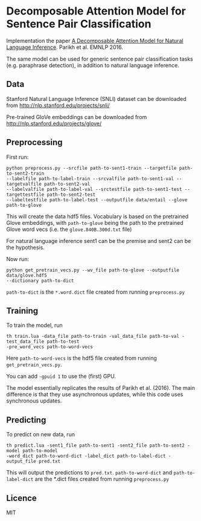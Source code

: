 # Decomposable Attention Model for Sentence Pair Classification

Implementation the paper [A Decomposable Attention Model for Natural Language Inference](https://arxiv.org/abs/1606.01933). Parikh et al. EMNLP 2016.

The same model can be used for generic sentence pair classification tasks (e.g. paraphrase detection), in addition to natural language inference.

## Data
Stanford Natural Language Inference (SNLI) dataset can be downloaded from http://nlp.stanford.edu/projects/snli/

Pre-trained GloVe embeddings can be downloaded from http://nlp.stanford.edu/projects/glove/

## Preprocessing

First run:
```
python preprocess.py --srcfile path-to-sent1-train --targetfile path-to-sent2-train
--labelfile path-to-label-train --srcvalfile path-to-sent1-val --targetvalfile path-to-sent2-val
--labelvalfile path-to-label-val --srctestfile path-to-sent1-test --targettestfile path-to-sent2-test
--labeltestfile path-to-label-test --outputfile data/entail --glove path-to-glove
```
This will create the data hdf5 files. Vocabulary is based on the pretrained Glove embeddings,
with `path-to-glove` being the path to the pretrained Glove word vecs (i.e. the `glove.840B.300d.txt`
file)

For natural language inference sent1 can be the premise and sent2 can be the hypothesis.

Now run:
```
python get_pretrain_vecs.py --wv_file path-to-glove --outputfile data/glove.hdf5
--dictionary path-to-dict
```
`path-to-dict` is the `*.word.dict` file created from running `preprocess.py`

## Training
To train the model, run 
```
th train.lua -data_file path-to-train -val_data_file path-to-val -test_data_file path-to-test
-pre_word_vecs path-to-word-vecs
```
Here `path-to-word-vecs` is the hdf5 file created from running `get_pretrain_vecs.py`.

You can add `-gpuid 1` to use the (first) GPU.

The model essentially replicates the results of Parikh et al. (2016). The main difference is that
they use asynchronous updates, while this code uses synchronous updates.

## Predicting
To predict on new data, run
```
th predict.lua -sent1_file path-to-sent1 -sent2_file path-to-sent2 -model path-to-model
-word_dict path-to-word-dict -label_dict path-to-label-dict -output_file pred.txt
```
This will output the predictions to `pred.txt`. `path-to-word-dict` and `path-to-label-dict` are the
*.dict files created from running `preprocess.py`

## Licence
MIT